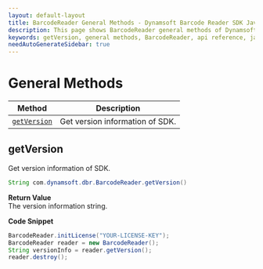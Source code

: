```yaml
---
layout: default-layout
title: BarcodeReader General Methods - Dynamsoft Barcode Reader SDK Java Edition API Reference
description: This page shows BarcodeReader general methods of Dynamsoft Barcode Reader SDK Java Edition API Reference.
keywords: getVersion, general methods, BarcodeReader, api reference, java
needAutoGenerateSidebar: true
---
```


# General Methods

  | Method               | Description |
  |----------------------|-------------|
  | [`getVersion`](#getversion) | Get version information of SDK.|







## getVersion

Get version information of SDK.

```java
String com.dynamsoft.dbr.BarcodeReader.getVersion()	
```

**Return Value**  
The version information string.

**Code Snippet**  
```java
BarcodeReader.initLicense("YOUR-LICENSE-KEY");
BarcodeReader reader = new BarcodeReader();
String versionInfo = reader.getVersion();
reader.destroy();
```
